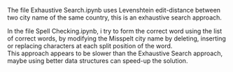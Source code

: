 The file Exhaustive Search.ipynb uses Levenshtein edit-distance between two city name of the same country, this is an exhaustive search approach.<br>

In the file Spell Checking.ipynb, i try to form the correct word using the list of correct words, by modifying the Misspelt city name by deleting, inserting or replacing characters at each split position of the word.<br>
This approach appears to be slower than the Exhaustive Search approach, maybe using better data structures can speed-up the solution.
